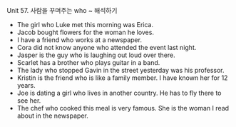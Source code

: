 Unit 57. 사람을 꾸며주는 who ~ 해석하기

- The girl who Luke met this morning was Erica.
- Jacob bought flowers for the woman he loves.
- I have a friend who works at a newspaper.
- Cora did not know anyone who attended the event last night.
- Jasper is the guy who is laughing out loud over there.
- Scarlet has a brother who plays guitar in a band.
- The lady who stopped Gavin in the street yesterday was his professor.
- Kristin is the friend who is like a family member. I have known her for 12 years.
- Joe is dating a girl who lives in another country. He has to fly there to see her.
- The chef who cooked this meal is very famous. She is the woman I read about in the newspaper. 

